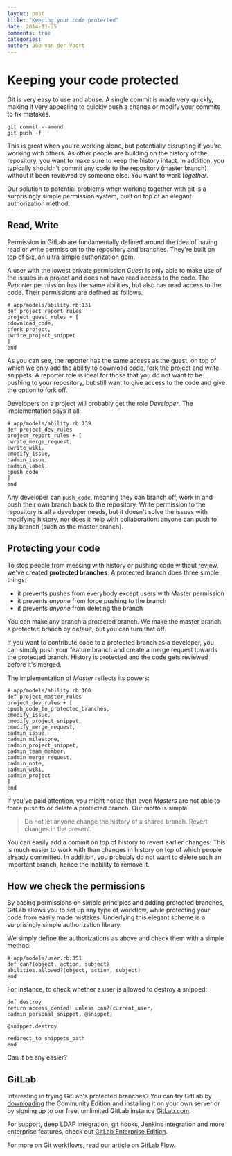 ```yaml
---
layout: post
title: "Keeping your code protected"
date: 2014-11-25
comments: true
categories:
author: Job van der Voort
---
```


# Keeping your code protected

Git is very easy to use and abuse. A single commit is made very quickly,
making it very appealing to quickly push a change or modify your commits to fix mistakes.

```
git commit --amend
git push -f
```
This is great when you're working alone, but potentially disrupting if you're working with others.
As other people are building on the history of the repository, you want to make sure to keep the history intact.
In addition, you typically shouldn't commit any code to the repository (master branch)
without it been reviewed by someone else. You want to work _together_.

Our solution to potential problems when working together with git is a surprisingly simple permission system,
built on top of an elegant authorization method.

<!--more-->

## Read, Write

Permission in GitLab are fundamentally defined around the idea of having read or write permission to the repository and branches. They're built on top of [Six](http://randx.github.io/six/), an ultra simple authorization gem.

A user with the lowest private permission _Guest_
is only able to make use of the issues in a project and does not have read access to the code.
The _Reporter_ permission has the same abilities, but also has read access to the code.
Their permissions are defined as follows.

```
# app/models/ability.rb:131
def project_report_rules
project_guest_rules + [
:download_code,
:fork_project,
:write_project_snippet
]
end
```
As you can see, the reporter has the same access as the guest, on top of which we only add the ability to download code,
fork the project and write snippets.
A reporter role is ideal for those that you do not want to be pushing to your repository,
but still want to give access to the code and give the option to fork off.

Developers on a project will probably get the role _Developer_. The implementation says it all:

```
# app/models/ability.rb:139
def project_dev_rules
project_report_rules + [
:write_merge_request,
:write_wiki,
:modify_issue,
:admin_issue,
:admin_label,
:push_code
]
end
```

Any developer can `push_code`, meaning they can branch off, work in and push their own branch back to the repository. Write permission to the repository is all a developer needs, but it doesn't solve the issues with modifying history, nor does it help with collaboration: anyone can push to any branch (such as the master branch).

## Protecting your code

To stop people from messing with history or pushing code without review, we've created **protected branches**. A protected branch does three simple things:

- it prevents pushes from everybody except users with Master permission
- it prevents _anyone_ from force pushing to the branch
- it prevents _anyone_ from deleting the branch

You can make any branch a protected branch. We make the master branch a protected branch by default, but you can turn that off.

If you want to contribute code to a protected branch as a developer, you can simply push your feature branch and create a merge request towards the protected branch. History is protected and the code gets reviewed before it's merged.

The implementation of _Master_ reflects its powers:

```
# app/models/ability.rb:160
def project_master_rules
project_dev_rules + [
:push_code_to_protected_branches,
:modify_issue,
:modify_project_snippet,
:modify_merge_request,
:admin_issue,
:admin_milestone,
:admin_project_snippet,
:admin_team_member,
:admin_merge_request,
:admin_note,
:admin_wiki,
:admin_project
]
end
```
If you've paid attention, you might notice that even _Masters_ are not able to force push to or delete a protected branch. Our motto is simple:

> Do not let anyone change the history of a shared branch. Revert changes in the present.

You can easily add a commit on top of history to revert earlier changes.
This is much easier to work with than changes in history on top of which people already committed.
In addition, you probably do not want to delete such an important branch, hence the inability to remove it.

## How we check the permissions

By basing permissions on simple principles and adding protected branches, GitLab allows you to set up any type of workflow, while protecting your code from easily made mistakes.
Underlying this elegant scheme is a surprisingly simple authorization library.

We simply define the authorizations as above and check them with a simple method:

```
# app/models/user.rb:351
def can?(object, action, subject)
abilities.allowed?(object, action, subject)
end
```

For instance, to check whether a user is allowed to destroy a snipped:

```
def destroy
return access_denied! unless can?(current_user, :admin_personal_snippet, @snippet)

@snippet.destroy

redirect_to snippets_path
end
```

Can it be any easier?

## GitLab

Interesting in trying GitLab's protected branches?
You can try GitLab by [downloading](https://about.gitlab.com/downloads/) the Community Edition and installing it on your own server or by signing up to our free, umlimited GitLab instance [GitLab.com](https://gitlab.com/users/sign_up).

For support, deep LDAP integration, git hooks, Jenkins integration and more enterprise features, check out [GitLab Enterprise Edition](https://about.gitlab.com/features/#enterprise).

For more on Git workflows, read our article on [GitLab Flow](https://about.gitlab.com/2014/09/29/gitlab-flow/).
